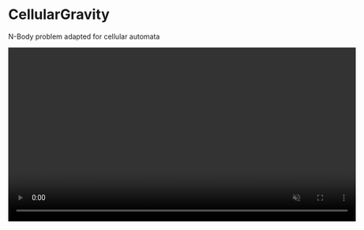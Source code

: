 # CellularGravity
N-Body problem adapted for cellular automata 

<a href="https://gyazo.com/7e5c33db8fc595dd4ff286053aa82303"><video alt="Video" width="704" autoplay muted loop playsinline controls><source src="https://i.gyazo.com/7e5c33db8fc595dd4ff286053aa82303.mp4" type="video/mp4" /></video></a>
